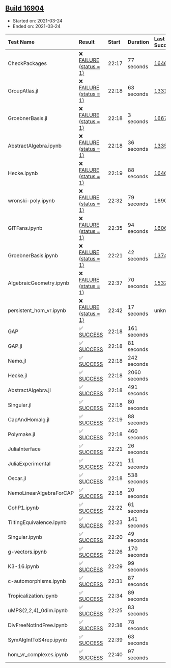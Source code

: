## [Build 16904](https://oscarci.mathematik.uni-kl.de/job/oscar/16904/)

* Started on: 2021-03-24
* Ended on: 2021-03-24

| Test Name    | Result | Start | Duration | Last Success | First Failure |
|:-------------|:-------|:------|:---------|:-------------|:--------------|
| CheckPackages | ❌ [FAILURE (status = 1)](https://oscarci.mathematik.uni-kl.de/job/oscar/16904/artifact/logs/build-16904/CheckPackages.log) | 22:17 | 77 seconds | [16463](https://oscarci.mathematik.uni-kl.de/job/oscar/16463/) | [16464](https://oscarci.mathematik.uni-kl.de/job/oscar/16464/) |
| GroupAtlas.jl | ❌ [FAILURE (status = 1)](https://oscarci.mathematik.uni-kl.de/job/oscar/16904/artifact/logs/build-16904/GroupAtlas.jl.log) | 22:18 | 63 seconds | [13311](https://oscarci.mathematik.uni-kl.de/job/oscar/13311/) | [13312](https://oscarci.mathematik.uni-kl.de/job/oscar/13312/) |
| GroebnerBasis.jl | ❌ [FAILURE (status = 1)](https://oscarci.mathematik.uni-kl.de/job/oscar/16904/artifact/logs/build-16904/GroebnerBasis.jl.log) | 22:18 | 3 seconds | [16676](https://oscarci.mathematik.uni-kl.de/job/oscar/16676/) | [16677](https://oscarci.mathematik.uni-kl.de/job/oscar/16677/) |
| AbstractAlgebra.ipynb | ❌ [FAILURE (status = 1)](https://oscarci.mathematik.uni-kl.de/job/oscar/16904/artifact/logs/build-16904/AbstractAlgebra.ipynb.log) | 22:18 | 36 seconds | [13355](https://oscarci.mathematik.uni-kl.de/job/oscar/13355/) | [13356](https://oscarci.mathematik.uni-kl.de/job/oscar/13356/) |
| Hecke.ipynb | ❌ [FAILURE (status = 1)](https://oscarci.mathematik.uni-kl.de/job/oscar/16904/artifact/logs/build-16904/Hecke.ipynb.log) | 22:19 | 88 seconds | [16463](https://oscarci.mathematik.uni-kl.de/job/oscar/16463/) | [16464](https://oscarci.mathematik.uni-kl.de/job/oscar/16464/) |
| wronski-poly.ipynb | ❌ [FAILURE (status = 1)](https://oscarci.mathematik.uni-kl.de/job/oscar/16904/artifact/logs/build-16904/wronski-poly.ipynb.log) | 22:32 | 79 seconds | [16903](https://oscarci.mathematik.uni-kl.de/job/oscar/16903/) | [16904](https://oscarci.mathematik.uni-kl.de/job/oscar/16904/) |
| GITFans.ipynb | ❌ [FAILURE (status = 1)](https://oscarci.mathematik.uni-kl.de/job/oscar/16904/artifact/logs/build-16904/GITFans.ipynb.log) | 22:35 | 94 seconds | [16068](https://oscarci.mathematik.uni-kl.de/job/oscar/16068/) | [16069](https://oscarci.mathematik.uni-kl.de/job/oscar/16069/) |
| GroebnerBasis.ipynb | ❌ [FAILURE (status = 1)](https://oscarci.mathematik.uni-kl.de/job/oscar/16904/artifact/logs/build-16904/GroebnerBasis.ipynb.log) | 22:21 | 42 seconds | [13748](https://oscarci.mathematik.uni-kl.de/job/oscar/13748/) | [13749](https://oscarci.mathematik.uni-kl.de/job/oscar/13749/) |
| AlgebraicGeometry.ipynb | ❌ [FAILURE (status = 1)](https://oscarci.mathematik.uni-kl.de/job/oscar/16904/artifact/logs/build-16904/AlgebraicGeometry.ipynb.log) | 22:37 | 70 seconds | [15322](https://oscarci.mathematik.uni-kl.de/job/oscar/15322/) | [15323](https://oscarci.mathematik.uni-kl.de/job/oscar/15323/) |
| persistent_hom_vr.ipynb | ❌ [FAILURE (status = 1)](https://oscarci.mathematik.uni-kl.de/job/oscar/16904/artifact/logs/build-16904/persistent_hom_vr.ipynb.log) | 22:42 | 17 seconds | unknown | unknown |
| GAP | ✅ [SUCCESS](https://oscarci.mathematik.uni-kl.de/job/oscar/16904/artifact/logs/build-16904/GAP.log) | 22:18 | 161 seconds |  |  |
| GAP.jl | ✅ [SUCCESS](https://oscarci.mathematik.uni-kl.de/job/oscar/16904/artifact/logs/build-16904/GAP.jl.log) | 22:18 | 81 seconds |  |  |
| Nemo.jl | ✅ [SUCCESS](https://oscarci.mathematik.uni-kl.de/job/oscar/16904/artifact/logs/build-16904/Nemo.jl.log) | 22:18 | 242 seconds |  |  |
| Hecke.jl | ✅ [SUCCESS](https://oscarci.mathematik.uni-kl.de/job/oscar/16904/artifact/logs/build-16904/Hecke.jl.log) | 22:18 | 2060 seconds |  |  |
| AbstractAlgebra.jl | ✅ [SUCCESS](https://oscarci.mathematik.uni-kl.de/job/oscar/16904/artifact/logs/build-16904/AbstractAlgebra.jl.log) | 22:18 | 491 seconds |  |  |
| Singular.jl | ✅ [SUCCESS](https://oscarci.mathematik.uni-kl.de/job/oscar/16904/artifact/logs/build-16904/Singular.jl.log) | 22:18 | 80 seconds |  |  |
| CapAndHomalg.jl | ✅ [SUCCESS](https://oscarci.mathematik.uni-kl.de/job/oscar/16904/artifact/logs/build-16904/CapAndHomalg.jl.log) | 22:19 | 88 seconds |  |  |
| Polymake.jl | ✅ [SUCCESS](https://oscarci.mathematik.uni-kl.de/job/oscar/16904/artifact/logs/build-16904/Polymake.jl.log) | 22:18 | 460 seconds |  |  |
| JuliaInterface | ✅ [SUCCESS](https://oscarci.mathematik.uni-kl.de/job/oscar/16904/artifact/logs/build-16904/JuliaInterface.log) | 22:21 | 26 seconds |  |  |
| JuliaExperimental | ✅ [SUCCESS](https://oscarci.mathematik.uni-kl.de/job/oscar/16904/artifact/logs/build-16904/JuliaExperimental.log) | 22:21 | 11 seconds |  |  |
| Oscar.jl | ✅ [SUCCESS](https://oscarci.mathematik.uni-kl.de/job/oscar/16904/artifact/logs/build-16904/Oscar.jl.log) | 22:18 | 538 seconds |  |  |
| NemoLinearAlgebraForCAP | ✅ [SUCCESS](https://oscarci.mathematik.uni-kl.de/job/oscar/16904/artifact/logs/build-16904/NemoLinearAlgebraForCAP.log) | 22:18 | 20 seconds |  |  |
| CohP1.ipynb | ✅ [SUCCESS](https://oscarci.mathematik.uni-kl.de/job/oscar/16904/artifact/logs/build-16904/CohP1.ipynb.log) | 22:22 | 61 seconds |  |  |
| TiltingEquivalence.ipynb | ✅ [SUCCESS](https://oscarci.mathematik.uni-kl.de/job/oscar/16904/artifact/logs/build-16904/TiltingEquivalence.ipynb.log) | 22:23 | 141 seconds |  |  |
| Singular.ipynb | ✅ [SUCCESS](https://oscarci.mathematik.uni-kl.de/job/oscar/16904/artifact/logs/build-16904/Singular.ipynb.log) | 22:20 | 49 seconds |  |  |
| g-vectors.ipynb | ✅ [SUCCESS](https://oscarci.mathematik.uni-kl.de/job/oscar/16904/artifact/logs/build-16904/g-vectors.ipynb.log) | 22:26 | 170 seconds |  |  |
| K3-16.ipynb | ✅ [SUCCESS](https://oscarci.mathematik.uni-kl.de/job/oscar/16904/artifact/logs/build-16904/K3-16.ipynb.log) | 22:29 | 99 seconds |  |  |
| c-automorphisms.ipynb | ✅ [SUCCESS](https://oscarci.mathematik.uni-kl.de/job/oscar/16904/artifact/logs/build-16904/c-automorphisms.ipynb.log) | 22:31 | 87 seconds |  |  |
| Tropicalization.ipynb | ✅ [SUCCESS](https://oscarci.mathematik.uni-kl.de/job/oscar/16904/artifact/logs/build-16904/Tropicalization.ipynb.log) | 22:34 | 89 seconds |  |  |
| uMPS(2,2,4)_0dim.ipynb | ✅ [SUCCESS](https://oscarci.mathematik.uni-kl.de/job/oscar/16904/artifact/logs/build-16904/uMPS-2-2-4-_0dim.ipynb.log) | 22:25 | 83 seconds |  |  |
| DivFreeNotIndFree.ipynb | ✅ [SUCCESS](https://oscarci.mathematik.uni-kl.de/job/oscar/16904/artifact/logs/build-16904/DivFreeNotIndFree.ipynb.log) | 22:38 | 78 seconds |  |  |
| SymAlgIntToS4rep.ipynb | ✅ [SUCCESS](https://oscarci.mathematik.uni-kl.de/job/oscar/16904/artifact/logs/build-16904/SymAlgIntToS4rep.ipynb.log) | 22:39 | 63 seconds |  |  |
| hom_vr_complexes.ipynb | ✅ [SUCCESS](https://oscarci.mathematik.uni-kl.de/job/oscar/16904/artifact/logs/build-16904/hom_vr_complexes.ipynb.log) | 22:40 | 97 seconds |  |  |
